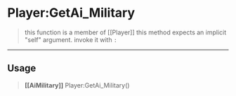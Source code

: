 # Player:GetAi_Military
> this function is a member of [[Player]]
> this method expects an implicit "self" argument. invoke it with `:`
-----
## Usage
> **[[AiMilitary]]** Player:GetAi_Military()
